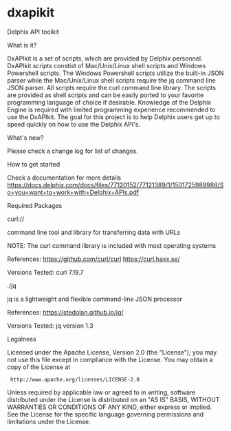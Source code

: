 # dxapikit
Delphix API toolkit

What is it?

DxAPIkit is a set of scripts, which are provided by Delphix personnel. DxAPIkit scripts constist of Mac/Unix/Linux shell scripts and Windows Powershell scripts. The Windows Powershell scripts utilize the built-in JSON parser while the Mac/Unix/Linux shell scripts require the jq command line JSON parser.  All scripts require the curl command line library. The scripts are provided as shell scripts and can be easily ported to your favorite programming language of choice if desirable. Knowledge of the Delphix Engine is required with limited programming experience recommended to use the DxAPIkit. The goal for this project is to help Delphix users get up to speed quickly on how to use the Delphix API's.


What's new?

   Please check a change log for list of changes.

How to get started

   Check a documentation for more details
   https://docs.delphix.com/docs/files/77120152/77121389/1/1501725989988/So+you+want+to+work+with+Delphix+APIs.pdf

Required Packages

curl://

  command line tool and library for transferring data with URLs
  
  NOTE: The curl command library is included with most operating systems
  
  References: https://github.com/curl/curl     https://curl.haxx.se/
  
  Versions Tested: curl 7.19.7 
  

./jq  

  jq is a lightweight and flexible command-line JSON processor
  
  References: https://stedolan.github.io/jq/  
  
  Versions Tested: jq version 1.3
	
	      
Legalness

 Licensed under the Apache License, Version 2.0 (the "License");
 you may not use this file except in compliance with the License.
 You may obtain a copy of the License at

     http://www.apache.org/licenses/LICENSE-2.0

 Unless required by applicable law or agreed to in writing, software
 distributed under the License is distributed on an "AS IS" BASIS,
 WITHOUT WARRANTIES OR CONDITIONS OF ANY KIND, either express or implied.
 See the License for the specific language governing permissions and
 limitations under the License.
